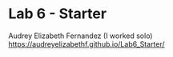 # Lab 6 - Starter
Audrey Elizabeth Fernandez (I worked solo)
https://audreyelizabethf.github.io/Lab6_Starter/
